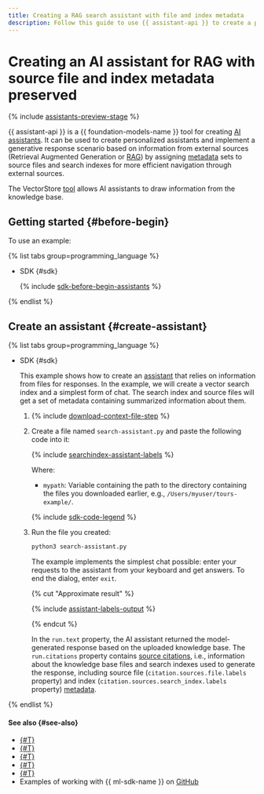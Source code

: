 ```yaml
---
title: Creating a RAG search assistant with file and index metadata
description: Follow this guide to use {{ assistant-api }} to create a personalized assistant that draws information from external sources with file and index level metadata specified.
---
```


# Creating an AI assistant for RAG with source file and index metadata preserved

{% include [assistants-preview-stage](../../../_includes/foundation-models/assistants-preview-stage.md) %}

{{ assistant-api }} is a {{ foundation-models-name }} tool for creating [AI assistants](../../concepts/assistant/index.md). It can be used to create personalized assistants and implement a generative response scenario based on information from external sources (Retrieval Augmented Generation or [RAG](https://en.wikipedia.org/wiki/Retrieval-augmented_generation)) by assigning [metadata](../../concepts/assistant/index.md#labels) sets to source files and search indexes for more efficient navigation through external sources.

The VectorStore [tool](../../concepts/assistant/tools/vector-store.md) allows AI assistants to draw information from the knowledge base.

## Getting started {#before-begin}

To use an example:

{% list tabs group=programming_language %}

- SDK {#sdk}

  {% include [sdk-before-begin-assistants](../../../_includes/foundation-models/sdk-before-begin-assistants.md) %}

{% endlist %}

## Create an assistant {#create-assistant}

{% list tabs group=programming_language %}

- SDK {#sdk}

  This example shows how to create an [assistant](../../concepts/assistant/index.md) that relies on information from files for responses. In the example, we will create a vector search index and a simplest form of chat. The search index and source files will get a set of metadata containing summarized information about them.

  1. {% include [download-context-file-step](../../../_includes/foundation-models/assistants/download-context-file-step.md) %}
  1. Create a file named `search-assistant.py` and paste the following code into it:

      {% include [searchindex-assistant-labels](../../../_includes/foundation-models/examples/searchindex-assistant-labels.md) %}

      Where:

      * `mypath`: Variable containing the path to the directory containing the files you downloaded earlier, e.g., `/Users/myuser/tours-example/`.

      {% include [sdk-code-legend](../../../_includes/foundation-models/examples/sdk-code-legend.md) %}

  1. Run the file you created:

      ```bash
      python3 search-assistant.py
      ```

      The example implements the simplest chat possible: enter your requests to the assistant from your keyboard and get answers. To end the dialog, enter `exit`.

      {% cut "Approximate result" %}

      {% include [assistant-labels-output](../../../_untranslatable/foundation-models/assistant-labels-output.md) %}

      {% endcut %}

      In the `run.text` property, the AI assistant returned the model-generated response based on the uploaded knowledge base. The `run.citations` property contains [source citations](../../concepts/assistant/index.md#citations), i.e., information about the knowledge base files and search indexes used to generate the response, including source file (`citation.sources.file.labels` property) and index (`citation.sources.search_index.labels` property) [metadata](../../concepts/assistant/index.md#labels).

{% endlist %}

#### See also {#see-also}

* [{#T}](./create.md)
* [{#T}](./create-with-searchindex.md)
* [{#T}](./create-with-websearch.md)
* [{#T}](../../tutorials/pdf-searchindex-ai-assistant.md)
* [{#T}](../../concepts/assistant/tools/index.md)
* Examples of working with {{ ml-sdk-name }} on [GitHub](https://github.com/yandex-cloud/yandex-cloud-ml-sdk/tree/master/examples/sync/assistants)